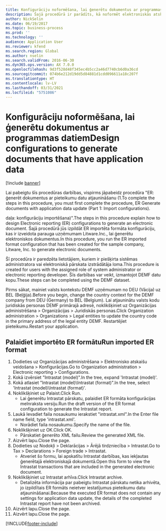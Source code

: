 ```yaml
---
title: Konfigurāciju noformēšana, lai ģenerētu dokumentus ar programmas datiem
description: Šajā procedūrā ir parādīts, kā noformēt elektroniskās atskaišu veidošanas (ER) konfigurācijas, lai ģenerētu elektronisku dokumentu. (1. daļa - konfigurāciju importēšana).
author: NickSelin
ms.date: 06/19/2017
ms.topic: business-process
ms.prod: ''
ms.technology: ''
audience: Application User
ms.reviewer: kfend
ms.search.region: Global
ms.author: nselin
ms.search.validFrom: 2016-06-30
ms.dyn365.ops.version: AX 7.0.0
ms.openlocfilehash: 9d3f528d48f345ec4b5cc2a46d7740cb6d0a36cd
ms.sourcegitcommit: 074b6e212d19dd5d84881d1cdd096611a18c207f
ms.translationtype: HT
ms.contentlocale: lv-LV
ms.lasthandoff: 03/31/2021
ms.locfileid: "5751086"
---
```

# <a name="design-configurations-to-generate-documents-that-have-application-data"></a><span data-ttu-id="d6f7d-104">Konfigurāciju noformēšana, lai ģenerētu dokumentus ar programmas datiem</span><span class="sxs-lookup"><span data-stu-id="d6f7d-104">Design configurations to generate documents that have application data</span></span>

[!include [banner](../../includes/banner.md)]

<span data-ttu-id="d6f7d-105">Lai pabeigtu šīs procedūras darbības, vispirms jāpabeidz procedūra "ER: ģenerēt dokumentus ar pieteikumu datu atjaunināšanu (1.</span><span class="sxs-lookup"><span data-stu-id="d6f7d-105">To complete the steps in this procedure, you must first complete the procedure, ER Generate documents with application data update (Part 1: Import configurations).</span></span>



<span data-ttu-id="d6f7d-106">daļa: konfigurāciju importēšana)".</span><span class="sxs-lookup"><span data-stu-id="d6f7d-106">The steps in this procedure explain how to design Electronic reporting (ER) configurations to generate an electronic document.</span></span> <span data-ttu-id="d6f7d-107">Šajā procedūrā jūs izpildāt ER importēta formāta konfigurāciju, kas ir izveidota parauga uzņēmumam Litware.Inc., lai ģenerētu elektroniskos dokumentus.</span><span class="sxs-lookup"><span data-stu-id="d6f7d-107">In this procedure, you run the ER imported format configuration that has been created for the sample company, Litware, Inc. to generate electronic documents.</span></span>



<span data-ttu-id="d6f7d-108">Šī procedūra ir paredzēta lietotājiem, kuriem ir piešķirta sistēmas administratora vai elektroniskā pārskata izstrādātāja loma.</span><span class="sxs-lookup"><span data-stu-id="d6f7d-108">This procedure is created for users with the assigned role of system administrator or electronic reporting developer.</span></span> <span data-ttu-id="d6f7d-109">Šīs darbības var veikt, izmantojot DEMF datu kopu.</span><span class="sxs-lookup"><span data-stu-id="d6f7d-109">These steps can be completed using the DEMF dataset.</span></span> 



<span data-ttu-id="d6f7d-110">Pirms sākat, mainiet valsts kontekstu DEMF uzņēmumam no DEU (Vācija) uz BEL (Beļģija).</span><span class="sxs-lookup"><span data-stu-id="d6f7d-110">Before you begin, change the country context for the DEMF company from DEU (Germany) to BEL (Belgium).</span></span> <span data-ttu-id="d6f7d-111">Lai atjauninātu valsts kodu juridiskās personas DEMF primārajā adresē, noklikšķiniet uz Organizācijas administrēšana > Organizācijas > Juridiskās personas.</span><span class="sxs-lookup"><span data-stu-id="d6f7d-111">Click Organization administration > Organizations > Legal entities to update the country code in the primary address of the legal entity DEMF.</span></span> <span data-ttu-id="d6f7d-112">Restartējiet pieteikumu.</span><span class="sxs-lookup"><span data-stu-id="d6f7d-112">Restart your application.</span></span>


## <a name="run-imported-er-format"></a><span data-ttu-id="d6f7d-113">Palaidiet importēto ER formātu</span><span class="sxs-lookup"><span data-stu-id="d6f7d-113">Run imported ER format</span></span>
1. <span data-ttu-id="d6f7d-114">Dodieties uz Organizācijas administrēšana > Elektronisko atskaišu veidošana > Konfigurācijas.</span><span class="sxs-lookup"><span data-stu-id="d6f7d-114">Go to Organization administration > Electronic reporting > Configurations.</span></span>
2. <span data-ttu-id="d6f7d-115">Kokā izvērsiet "Intrastat (model)".</span><span class="sxs-lookup"><span data-stu-id="d6f7d-115">In the tree, expand 'Intrastat (model)'.</span></span>
3. <span data-ttu-id="d6f7d-116">Kokā atlasiet "Intrastat (model)\Intrastat (format)".</span><span class="sxs-lookup"><span data-stu-id="d6f7d-116">In the tree, select 'Intrastat (model)\Intrastat (format)'.</span></span>
4. <span data-ttu-id="d6f7d-117">Noklikšķiniet uz Palaist.</span><span class="sxs-lookup"><span data-stu-id="d6f7d-117">Click Run.</span></span>
    * <span data-ttu-id="d6f7d-118">Lai ģenerētu Intrastat pārskatu, palaidiet ER formāta konfigurācijas melnraksta versiju.</span><span class="sxs-lookup"><span data-stu-id="d6f7d-118">Run the draft version of the ER format configuration to generate the Intrastat report.</span></span>  
5. <span data-ttu-id="d6f7d-119">Laukā Ievadiet faila nosaukumu ierakstiet "intrastat.xml".</span><span class="sxs-lookup"><span data-stu-id="d6f7d-119">In the Enter file name field, type 'intrastat.xml'.</span></span>
    * <span data-ttu-id="d6f7d-120">Norādiet faila nosaukumu.</span><span class="sxs-lookup"><span data-stu-id="d6f7d-120">Specify the name of the file.</span></span>  
6. <span data-ttu-id="d6f7d-121">Noklikšķiniet uz OK.</span><span class="sxs-lookup"><span data-stu-id="d6f7d-121">Click OK.</span></span>
    * <span data-ttu-id="d6f7d-122">Pārskatiet ģenerēto XML failu.</span><span class="sxs-lookup"><span data-stu-id="d6f7d-122">Review the generated XML file.</span></span>  
7. <span data-ttu-id="d6f7d-123">Aizvērt lapu.</span><span class="sxs-lookup"><span data-stu-id="d6f7d-123">Close the page.</span></span>
8. <span data-ttu-id="d6f7d-124">Dodieties uz Nodokļi > Deklarācijas > Ārējā tirdzniecība > Intrastat.</span><span class="sxs-lookup"><span data-stu-id="d6f7d-124">Go to Tax > Declarations > Foreign trade > Intrastat.</span></span>
    * <span data-ttu-id="d6f7d-125">Atveriet šo formu, lai apskatītu Intrastat darbības, kas iekļautas ģenerētajā elektroniskajā dokumentā.</span><span class="sxs-lookup"><span data-stu-id="d6f7d-125">Open this form to view the Intrastat transactions that are included in the generated electronic document.</span></span>  
9. <span data-ttu-id="d6f7d-126">Noklikšķiniet uz Intrastat arhīva.</span><span class="sxs-lookup"><span data-stu-id="d6f7d-126">Click Intrastat archive.</span></span>
    * <span data-ttu-id="d6f7d-127">Detalizēta informācija par pabeigtu Intrastat pārskatu netika arhivēta, jo izpildītais ER formāts neietver iestatījumus pieteikumu datu atjaunināšanai.</span><span class="sxs-lookup"><span data-stu-id="d6f7d-127">Because the executed ER format does not contain any settings for application data update, the details of the completed Intrastat report have not been archived.</span></span>  
10. <span data-ttu-id="d6f7d-128">Aizvērt lapu.</span><span class="sxs-lookup"><span data-stu-id="d6f7d-128">Close the page.</span></span>
11. <span data-ttu-id="d6f7d-129">Aizvērt lapu.</span><span class="sxs-lookup"><span data-stu-id="d6f7d-129">Close the page.</span></span>



[!INCLUDE[footer-include](../../../../includes/footer-banner.md)]